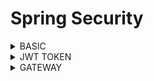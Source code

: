 # Spring Security

<details>
<summary>BASIC</summary>
  
1. What is security? how do define in the system ? <br>
A It the process of securing the application by provinding access to valid users. <br>
  It can be done via authentication followed by authorization

2. Authentication vs Authorization ? <br>
A. Authentication is the mechanism via which user will access the system using credentials <br>
  Authorization is the process of accessing the resources based on permissions

3. How to control access to api based on role ? <br>
A. Role based authorization

</details>
<details>
<summary>JWT TOKEN</summary>

1. Explain what is token? how it is segregated ? <br>
A. Token is another way of authenticating into the system
- It has 3 parts
  - Header: Metadata
  - Body: It contains user information
  - Signature: Inbuilt

2. How to do you refresh the token if the token is expired making sure it we dont pass credentials ? <br>
A. Using refresh token generated along with token 

</details>
<details>
<summary>GATEWAY</summary>

1. How many instances of gateway is required ? <br>
A. more than one. Ideally 3

2. How to do you whitelist or blacklist an ipaddress ? <br>
A. in gateway configuration

</details>
